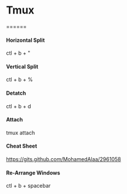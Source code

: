 # Tmux
======
#### Horizontal Split
ctl + b + "
#### Vertical Split
ctl + b + %
#### Detatch
ctl + b + d
#### Attach
tmux attach
#### Cheat Sheet
<a href="https://gits.github.com/MohamedAlaa/2961058">https://gits.github.com/MohamedAlaa/2961058</a>
#### Re-Arrange Windows
ctl + b + spacebar